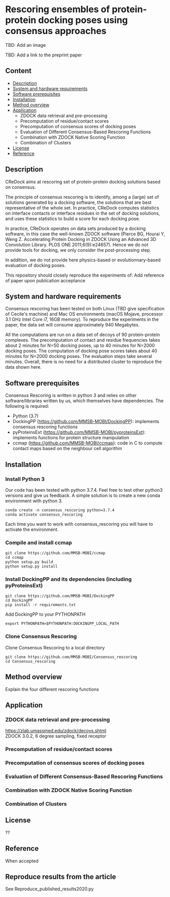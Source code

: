 # Rescoring ensembles of protein-protein docking poses using consensus approaches
TBD: Add an image

TBD: Add a link to the preprint paper


## Content
- [Description](#description)
- [System and hardware requirements](#system-and-hardware-requirements)
- [Software prerequisites](#software-prerequisites)
- [Installation](#Installation)
- [Method overview](#Method-overview)
- [Application](#Application)
  - ZDOCK data retrieval and pre-processing
  - Precomputation of residue/contact scores
  - Precomputation of consensus scores of docking poses
  - Evaluation of Different Consensus-Based Rescoring Functions
  - Combination with ZDOCK Native Scoring Function
  - Combination of Clusters
- [License](#License)
- [Reference](#Reference)

## Description
CReDock aims at rescoring set of protein-protein docking solutions based on consensus.

The principle of consensus rescoring is to identify, among a (large) set of solutions generated by a docking software, the solutions that are best representative of the whole set. In practice, CReDock computes statistics on interface contacts or interface residues in the set of docking solutions, and uses these statistics to build a score for each docking pose.

In practice, CReDock operates on data sets produced by a docking software, in this case the well-known ZDOCK software (Pierce BG, Hourai Y, Weng Z. Accelerating Protein Docking in ZDOCK Using an Advanced 3D Convolution Library. PLOS ONE 2011;6(9):e24657). Hence we do not provide tools for docking, we only consider the post-processing step.

In addition, we do not provide here physics-based or evolutionnary-based evaluation of docking poses.


This repository should closely reproduce the experiments of:
Add reference of paper upon publication acceptance


## System and hardware requirements

Consensus rescoring has been tested on both Linux (TBD give specification of Cecile's machine) and Mac OS environments (macOS Mojave, processor 3.1 GHz Intel Core i7, 16GB memory). To reproduce the experiments in the paper, the data set will consume approximately 940 Megabytes.

All the computations are run on a data set of decoys of 90 protein-protein complexes. The precomputation of contact and residue frequencies takes about 2 minutes for N=50 docking poses, up to 40 minutes for N=2000 docking poses.
The computation of docking pose scores takes about 40 minutes for N=2000 docking poses.
The evaluation steps take several minutes.
Overall, there is no need for a distributed cluster to reproduce the data shown here.

## Software prerequisites
Consensus Rescoring is written in python 3 and relies on other software/libraries written by us, which themselves have dependencies.
The following is required:
  - Python (3.7)
  - DockingPP (https://github.com/MMSB-MOBI/DockingPP): implements consensus rescoring functions
  - pyProteinsExt (https://github.com/MMSB-MOBI/pyproteinsExt): implements functions for protein structure manipulation
  - ccmap (https://github.com/MMSB-MOBI/ccmap): code in C to compute contact maps based on the neighbour cell algorithm

## Installation 

### Install Python 3
Our code has been tested with python 3.7.4. Feel free to test other python3 versions and give us feedback. 
A simple solution is to create a new conda environment with python 3.
```
conda create -n consensus_rescoring python=3.7.4
conda activate consensus_rescoring
```
Each time you want to work with consensus_rescoring you will have to activate the environment. 

### Compile and install ccmap
```
git clone https://github.com/MMSB-MOBI/ccmap
cd ccmap
python setup.py build
python setup.py install
```

### Install DockingPP and its dependencies (including pyProteinsExt)
``` 
git clone https://github.com/MMSB-MOBI/DockingPP
cd DockingPP
pip install -r requirements.txt
```

Add DockingPP to your PYTHONPATH

```
export PYTHONPATH=$PYTHONPATH:DOCKINGPP_LOCAL_PATH

```
### Clone Consensus Rescoring 
Clone Consensus Rescoring to a local directory
```
git clone https://github.com/MMSB-MOBI/Consensus_rescoring
cd Consensus_rescoring
```

## Method overview

Explain the four different rescoring functions 

## Application

  ### ZDOCK data retrieval and pre-processing
https://zlab.umassmed.edu/zdock/decoys.shtml  
ZDOCK 3.0.2, 6 degree sampling, fixed receptor
  
  
  ### Precomputation of residue/contact scores
  ### Precomputation of consensus scores of docking poses
  ### Evaluation of Different Consensus-Based Rescoring Functions
  ### Combination with ZDOCK Native Scoring Function
  ### Combination of Clusters
  
  
## License

??

## Reference
When accepted




## Reproduce results from the article 
See Reproduce_published_results2020.py 
